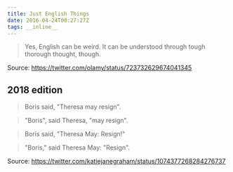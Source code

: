 ```yaml
---
title: Just English Things
date: 2016-04-24T00:27:27Z
tags: __inline__
---
```


> Yes, English can be weird.
> It can be understood through tough thorough thought, though.

Source: https://twitter.com/olamy/status/723732629674041345

## 2018 edition

> Boris said, "Theresa may resign".

> "Boris", said Theresa, "may resign".

> Boris said, "Theresa May: Resign!"

> "Boris," said Theresa May: "Resign".

Source: https://twitter.com/katiejanegraham/status/1074377268284276737

